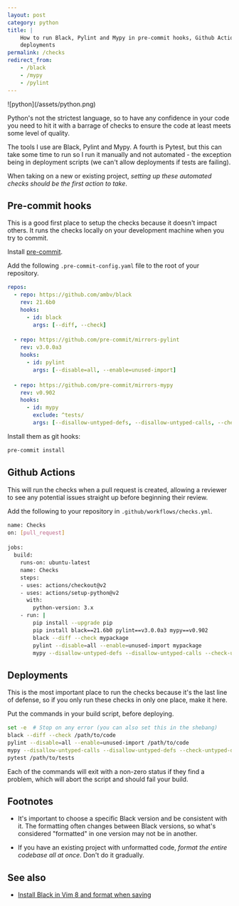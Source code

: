 ```yaml
---
layout: post
category: python
title: |
    How to run Black, Pylint and Mypy in pre-commit hooks, Github Actions and
    deployments
permalink: /checks
redirect_from:
    - /black
    - /mypy
    - /pylint
---
```

<div class="wide-logos" markdown="1">
![python](/assets/python.png)
</div>

Python's not the strictest language, so to have any confidence in your code you
need to hit it with a barrage of checks to ensure the code at least meets some
level of quality.

The tools I use are Black, Pylint and Mypy. A fourth is Pytest, but this can take some time to run so I run it manually
and not automated - the exception being in deployment scripts (we can't allow
deployments if tests are failing).

When taking on a new or existing project, _setting up these automated checks
should be the first action to take_.

## Pre-commit hooks

This is a good first place to setup the checks because it doesn't impact
others. It runs the checks locally on your development machine when you try to
commit.

Install [pre-commit](https://pre-commit.com).

Add the following `.pre-commit-config.yaml` file to the root of your
repository.

```yaml
repos:
  - repo: https://github.com/ambv/black
    rev: 21.6b0
    hooks:
      - id: black
        args: [--diff, --check]

  - repo: https://github.com/pre-commit/mirrors-pylint
    rev: v3.0.0a3
    hooks:
      - id: pylint
        args: [--disable=all, --enable=unused-import]

  - repo: https://github.com/pre-commit/mirrors-mypy
    rev: v0.902
    hooks:
      - id: mypy
        exclude: ^tests/
        args: [--disallow-untyped-defs, --disallow-untyped-calls, --check-untyped-defs]
```

Install them as git hooks:
```sh
pre-commit install
```

## Github Actions

This will run the checks when a pull request is created, allowing a
reviewer to see any potential issues straight up before beginning their review.

Add the following to your repository in `.github/workflows/checks.yml`.

```sh
name: Checks
on: [pull_request]

jobs:
  build:
    runs-on: ubuntu-latest
    name: Checks
    steps:
    - uses: actions/checkout@v2
    - uses: actions/setup-python@v2
      with:
        python-version: 3.x
    - run: |
        pip install --upgrade pip
        pip install black==21.6b0 pylint==v3.0.0a3 mypy==v0.902
        black --diff --check mypackage
        pylint --disable=all --enable=unused-import mypackage
        mypy --disallow-untyped-defs --disallow-untyped-calls --check-untyped-defs mypackage
```

## Deployments

This is the most important place to run the checks because it's the last line
of defense, so if you only run these checks in only one place, make it here.

Put the commands in your build script, before deploying. 

```sh
set -e  # Stop on any error (you can also set this in the shebang)
black --diff --check /path/to/code
pylint --disable=all --enable=unused-import /path/to/code
mypy --disallow-untyped-calls --disallow-untyped-defs --check-untyped-defs /path/to/code
pytest /path/to/tests
```

Each of the commands will exit with a non-zero status if they find a problem,
which will abort the script and should fail your build.

## Footnotes

- It's important to choose a specific Black version and be consistent with it.
  The formatting often changes between Black versions, so what's considered
  "formatted" in one version may not be in another.

- If you have an existing project with unformatted code, _format the entire
  codebase all at once_. Don't do it gradually.

## See also

- [Install Black in Vim 8 and format when saving](/black-vim)
